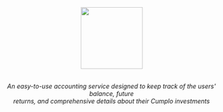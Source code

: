 <div align="center">
  <img src="https://github.com/cnsfeir/cumplo-accountant/assets/58790635/1b13d8c2-cc32-49c7-8d03-706a24421547" height="141"/>
</div>

<br>
<p align="center">
    <em>
      An easy-to-use accounting service designed to keep track of the users' balance, future <br> returns, and comprehensive details about their Cumplo investments
    </em>
</p>
<br>
